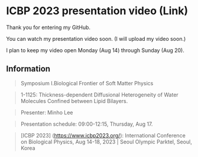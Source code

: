 # ICBP 2023 presentation video (Link)

Thank you for entering my GitHub.

You can watch my presentation video soon. (I will upload my video soon.)

I plan to keep my video open Monday (Aug 14) through Sunday (Aug 20).


## Information

> Symposium I.Biological Frontier of Soft Matter Physics

> 1-1125: Thickness-dependent Diffusional Heterogeneity of Water Molecules Confined between Lipid Bilayers.

> Presenter: Minho Lee

> Presentation schedule: 09:00-12:15, Thursday, Aug 17.

> [ICBP 2023] (https://www.icbp2023.org/): International Conference on Biological Physics, Aug 14-18, 2023 | Seoul Olympic Parktel, Seoul, Korea
